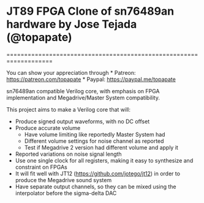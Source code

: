 # JT89 FPGA Clone of sn76489an hardware by Jose Tejada (@topapate)
===================================================================

You can show your appreciation through
    * Patreon: https://patreon.com/topapate
    * Paypal: https://paypal.me/topapate


sn76489an compatible Verilog core, with emphasis on FPGA implementation and Megadrive/Master System compatibility.

This project aims to make a Verilog core that will:

* Produce signed output waveforms, with no DC offset
* Produce accurate volume
  * Have volume limiting like reportedly Master System had
  * Different volume settings for noise channel as reported
  * Test if Megadrive 2 version had different volume and apply it
* Reported variations on noise signal length
* Use one single clock for all registers, making it easy to synthesize and constraint on FPGAs
* It will fit well with JT12 (https://github.com/jotego/jt12) in order to produce the Megadrive sound system
* Have separate output channels, so they can be mixed using the interpolator before the sigma-delta DAC
